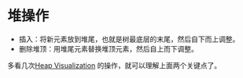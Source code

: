 # 堆操作

- 插入：将新元素放到堆尾，也就是树最底层的末尾，然后自下而上调整。
- 删除堆顶：用堆尾元素替换堆顶元素，然后自上而下调整。

多看几次[Heap Visualization](https://www.cs.usfca.edu/~galles/visualization/Heap.html)
的操作，就可以理解上面两个关键点了。
